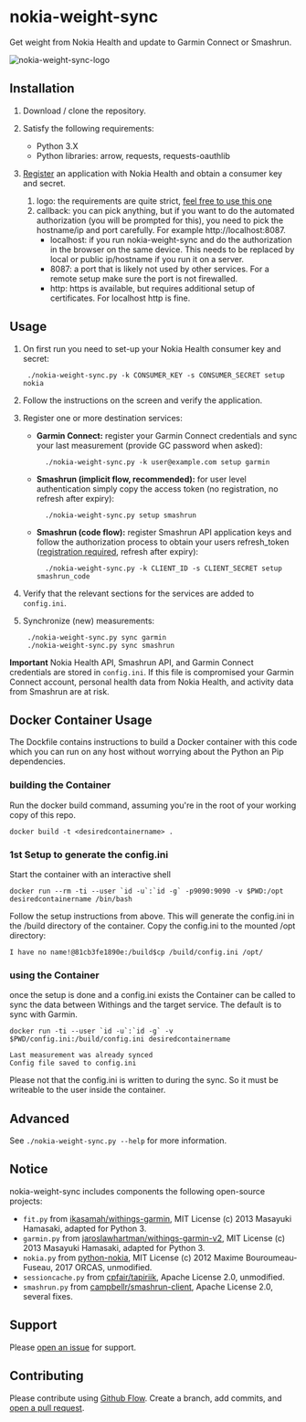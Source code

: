 # nokia-weight-sync
Get weight from Nokia Health and update to Garmin Connect or Smashrun.

![nokia-weight-sync-logo](logo.png)

## Installation

1. Download / clone the repository.

2. Satisfy the following requirements:

    - Python 3.X
    - Python libraries: arrow, requests, requests-oauthlib

3. [Register](https://account.withings.com/partner/add_oauth2) an application with Nokia Health and obtain a consumer key and secret.
    1. logo: the requirements are quite strict, [feel free to use this one](https://github.com/magnific0/nokia-weight-sync/blob/master/logo256w.png)
    1. callback: you can pick anything, but if you want to do the automated authorization (you will be prompted for this), you need to pick the hostname/ip and port carefully. For example http://localhost:8087.
        - localhost: if you run nokia-weight-sync and do the authorization in the browser on the same device. This needs to be replaced by local or public ip/hostname if you run it on a server.
        - 8087: a port that is likely not used by other services. For a remote setup make sure the port is not firewalled.
        - http: https is available, but requires additional setup of certificates. For localhost http is fine.

## Usage

1. On first run you need to set-up your Nokia Health consumer key and secret:

        ./nokia-weight-sync.py -k CONSUMER_KEY -s CONSUMER_SECRET setup nokia

2. Follow the instructions on the screen and verify the application.

3. Register one or more destination services:

    - **Garmin Connect:** register your Garmin Connect credentials and sync your last measurement (provide GC password when asked):

            ./nokia-weight-sync.py -k user@example.com setup garmin

    - **Smashrun (implicit flow, recommended):** for user level authentication simply copy the access token (no registration, no refresh after expiry):

            ./nokia-weight-sync.py setup smashrun

    - **Smashrun (code flow):** register Smashrun API application keys and follow the authorization process to obtain your users refresh_token ([registration required](https://api.smashrun.com/register), refresh after expiry):

            ./nokia-weight-sync.py -k CLIENT_ID -s CLIENT_SECRET setup smashrun_code

4. Verify that the relevant sections for the services are added to ```config.ini```.

5. Synchronize (new) measurements:

        ./nokia-weight-sync.py sync garmin
        ./nokia-weight-sync.py sync smashrun

**Important** Nokia Health API, Smashrun API, and Garmin Connect credentials are stored in ```config.ini```. If this file is compromised your Garmin Connect account, personal health data from Nokia Health, and activity data from Smashrun are at risk.



## Docker Container Usage
The Dockfile contains instructions to build a Docker container with this code which you can run on any host without worrying about the Python an Pip dependencies.

### building the Container

Run the docker build command, assuming you're in the root of your working copy of this repo.


```
docker build -t <desiredcontainername> .
```


### 1st Setup  to generate the config.ini

Start the container with an interactive shell

```
docker run --rm -ti --user `id -u`:`id -g` -p9090:9090 -v $PWD:/opt desiredcontainername /bin/bash
```

Follow the setup instructions from above. This will generate the config.ini in the /build directory of the container.
Copy the config.ini to the mounted /opt directory:

```
I have no name!@81cb3fe1890e:/build$cp /build/config.ini /opt/
```

### using the Container

once the setup is done and a config.ini exists the Container can be called to sync the data between Withings and the target service. The default is to sync with Garmin.

```
docker run -ti --user `id -u`:`id -g` -v $PWD/config.ini:/build/config.ini desiredcontainername

Last measurement was already synced
Config file saved to config.ini
```

Please not that the config.ini is written to during the sync. So it must be writeable to the user inside the container.

## Advanced

See ```./nokia-weight-sync.py --help``` for more information.

## Notice

nokia-weight-sync includes components the following open-source projects:

* ```fit.py``` from [ikasamah/withings-garmin](https://github.com/ikasamah/withings-garmin), MIT License (c) 2013 Masayuki Hamasaki, adapted for Python 3.
* ```garmin.py``` from [jaroslawhartman/withings-garmin-v2](https://github.com/jaroslawhartman/withings-garmin-v2), MIT License (c) 2013 Masayuki Hamasaki, adapted for Python 3.
* ```nokia.py``` from [python-nokia](https://github.com/orcasgit/python-nokia), MIT License (c) 2012 Maxime Bouroumeau-Fuseau, 2017 ORCAS, unmodified.
* ```sessioncache.py``` from [cpfair/tapiriik](https://github.com/cpfair/tapiriik/blob/187d1b97ce73cc35b5e2194eb4631ceff20499e3/tapiriik/services/sessioncache.py), Apache License 2.0, unmodified.
* ```smashrun.py``` from [campbellr/smashrun-client](https://github.com/campbellr/smashrun-client), Apache License 2.0, several fixes.

## Support

Please [open an issue](https://github.com/magnific0/nokia-weight-sync/issues/new) for support.

## Contributing

Please contribute using [Github Flow](https://guides.github.com/introduction/flow/). Create a branch, add commits, and [open a pull request](https://github.com/magnific0/nokia-weight-sync/compare/).
